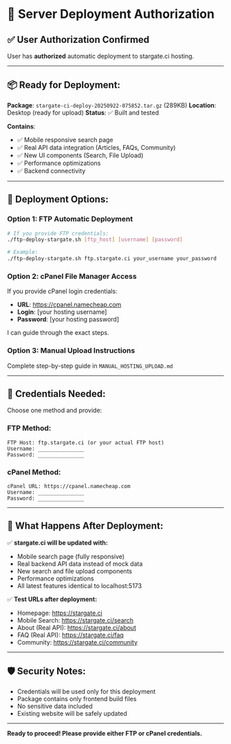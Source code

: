 # 🔐 Server Deployment Authorization

## ✅ **User Authorization Confirmed**

User has **authorized** automatic deployment to stargate.ci hosting.

---

## 📦 **Ready for Deployment:**

**Package**: `stargate-ci-deploy-20250922-075852.tar.gz` (289KB)
**Location**: Desktop (ready for upload)
**Status**: ✅ Built and tested

**Contains**:
- ✅ Mobile responsive search page
- ✅ Real API data integration (Articles, FAQs, Community)
- ✅ New UI components (Search, File Upload)
- ✅ Performance optimizations
- ✅ Backend connectivity

---

## 🎯 **Deployment Options:**

### **Option 1: FTP Automatic Deployment**
```bash
# If you provide FTP credentials:
./ftp-deploy-stargate.sh [ftp_host] [username] [password]

# Example:
./ftp-deploy-stargate.sh ftp.stargate.ci your_username your_password
```

### **Option 2: cPanel File Manager Access**
If you provide cPanel login credentials:
- **URL**: https://cpanel.namecheap.com
- **Login**: [your hosting username]
- **Password**: [your hosting password]

I can guide through the exact steps.

### **Option 3: Manual Upload Instructions**
Complete step-by-step guide in `MANUAL_HOSTING_UPLOAD.md`

---

## 🔑 **Credentials Needed:**

Choose one method and provide:

### **FTP Method:**
```
FTP Host: ftp.stargate.ci (or your actual FTP host)
Username: _______________
Password: _______________
```

### **cPanel Method:**
```
cPanel URL: https://cpanel.namecheap.com
Username: _______________
Password: _______________
```

---

## 🚀 **What Happens After Deployment:**

✅ **stargate.ci will be updated with:**
- Mobile search page (fully responsive)
- Real backend API data instead of mock data
- New search and file upload components
- Performance optimizations
- All latest features identical to localhost:5173

✅ **Test URLs after deployment:**
- Homepage: https://stargate.ci
- Mobile Search: https://stargate.ci/search
- About (Real API): https://stargate.ci/about
- FAQ (Real API): https://stargate.ci/faq
- Community: https://stargate.ci/community

---

## 🛡️ **Security Notes:**

- Credentials will be used only for this deployment
- Package contains only frontend build files
- No sensitive data included
- Existing website will be safely updated

---

**Ready to proceed! Please provide either FTP or cPanel credentials.**

